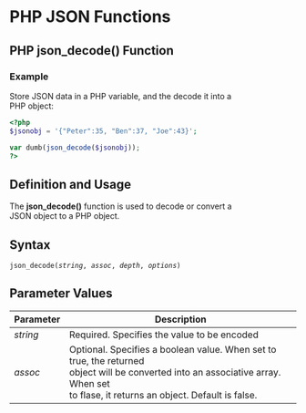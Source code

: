 <h1>PHP JSON Functions</h1>

<h2>PHP json_decode() Function</h2>
<h3>Example</h3>
<p>Store JSON data in a PHP variable, and the decode it into a
  </br>PHP object:</p>
  
``` php
<?php
$jsonobj = '{"Peter":35, "Ben":37, "Joe":43}';

var dumb(json_decode($jsonobj));
?>
```

<h2>Definition and Usage</h2>
<p>The <b>json_decode()</b> function is used to decode or convert a
  </br>JSON object to a PHP object.</p>

<h2>Syntax</h2>
<p><code>json_decode(<i>string</i>, <i>assoc</i>, <i>depth</i>, <i>options</i>)</code><p>

<h2> Parameter Values</h2>
<table>
<thead>
   <tr>
      <th>Parameter</th>
      <th>Description</th>
    </tr>
  </thead>
  
<tr>
<td><i>string</i></td>
<td>Required. Specifies the value to be encoded</td>
</tr>

<tr>
<td><i>assoc</i></td>
<td>Optional. Specifies a boolean value. When set to true, the returned
  </br>object will be converted into an associative array. When set 
  </br>to flase, it returns an object. Default is false.</td>
</tr>
